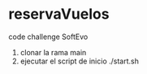 # reservaVuelos
code challenge SoftEvo

1. clonar la rama main
2. ejecutar el script de inicio ./start.sh

